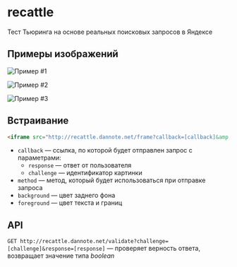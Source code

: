 recattle
========

Тест Тьюринга на основе реальных поисковых запросов в Яндексе

Примеры изображений
-------------------
![Пример #1](https://raw.githubusercontent.com/dannote/recattle/master/samples/1.png)

![Пример #2](https://raw.githubusercontent.com/dannote/recattle/master/samples/2.png)

![Пример #3](https://raw.githubusercontent.com/dannote/recattle/master/samples/3.png)

Встраивание
-----------
```html
<iframe src="http://recattle.dannote.net/frame?callback=[callback]&amp;method=[method]&amp;background=[background]&amp;foreground=[foreground]">
```

* `callback` &mdash; ссылка, по которой будет отправлен запрос с параметрами:
  - `response` &mdash; ответ от пользователя
  - `challenge` &mdash; идентификатор картинки
* `method` &mdash; метод, который будет использоваться при отправке запроса
* `background` &mdash; цвет заднего фона
* `foreground` &mdash; цвет текста и границ

API
---
`GET http://recattle.dannote.net/validate?challenge=[challenge]&response=[response]`
  &mdash; проверяет верность ответа, возвращает значение типа *boolean*